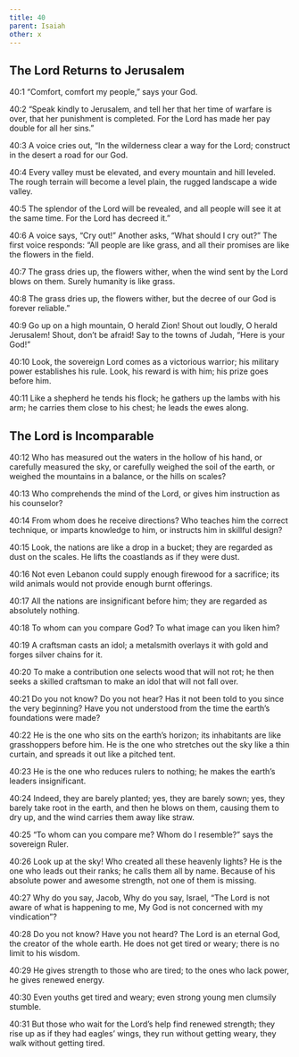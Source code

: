 ```yaml
---
title: 40
parent: Isaiah
other: x
---
```


## The Lord Returns to Jerusalem

<a name="40:1">40:1</a> “Comfort, comfort my people,”
says your God.

<a name="40:2">40:2</a> “Speak kindly to Jerusalem, and tell her
that her time of warfare is over,
that her punishment is completed.
For the Lord has made her pay double for all her sins.”

<a name="40:3">40:3</a> A voice cries out,
“In the wilderness clear a way for the Lord;
construct in the desert a road for our God.

<a name="40:4">40:4</a> Every valley must be elevated,
and every mountain and hill leveled.
The rough terrain will become a level plain,
the rugged landscape a wide valley.

<a name="40:5">40:5</a> The splendor of the Lord will be revealed,
and all people will see it at the same time.
For the Lord has decreed it.”

<a name="40:6">40:6</a> A voice says, “Cry out!”
Another asks, “What should I cry out?”
The first voice responds: “All people are like grass,
and all their promises are like the flowers in the field.

<a name="40:7">40:7</a> The grass dries up,
the flowers wither,
when the wind sent by the Lord blows on them.
Surely humanity is like grass.

<a name="40:8">40:8</a> The grass dries up,
the flowers wither,
but the decree of our God is forever reliable.”

<a name="40:9">40:9</a> Go up on a high mountain, O herald Zion!
Shout out loudly, O herald Jerusalem!
Shout, don’t be afraid!
Say to the towns of Judah,
“Here is your God!”

<a name="40:10">40:10</a> Look, the sovereign Lord comes as a victorious warrior;
his military power establishes his rule.
Look, his reward is with him;
his prize goes before him.

<a name="40:11">40:11</a> Like a shepherd he tends his flock;
he gathers up the lambs with his arm;
he carries them close to his chest;
he leads the ewes along.

## The Lord is Incomparable

<a name="40:12">40:12</a> Who has measured out the waters in the hollow of his hand,
or carefully measured the sky,
or carefully weighed the soil of the earth,
or weighed the mountains in a balance,
or the hills on scales?

<a name="40:13">40:13</a> Who comprehends the mind of the Lord,
or gives him instruction as his counselor?

<a name="40:14">40:14</a> From whom does he receive directions?
Who teaches him the correct technique,
or imparts knowledge to him,
or instructs him in skillful design?

<a name="40:15">40:15</a> Look, the nations are like a drop in a bucket;
they are regarded as dust on the scales.
He lifts the coastlands as if they were dust.

<a name="40:16">40:16</a> Not even Lebanon could supply enough firewood for a sacrifice;
its wild animals would not provide enough burnt offerings.

<a name="40:17">40:17</a> All the nations are insignificant before him;
they are regarded as absolutely nothing.

<a name="40:18">40:18</a> To whom can you compare God?
To what image can you liken him?

<a name="40:19">40:19</a> A craftsman casts an idol;
a metalsmith overlays it with gold
and forges silver chains for it.

<a name="40:20">40:20</a> To make a contribution one selects wood that will not rot;
he then seeks a skilled craftsman
to make an idol that will not fall over.

<a name="40:21">40:21</a> Do you not know?
Do you not hear?
Has it not been told to you since the very beginning?
Have you not understood from the time the earth’s foundations were made?

<a name="40:22">40:22</a> He is the one who sits on the earth’s horizon;
its inhabitants are like grasshoppers before him.
He is the one who stretches out the sky like a thin curtain,
and spreads it out like a pitched tent.

<a name="40:23">40:23</a> He is the one who reduces rulers to nothing;
he makes the earth’s leaders insignificant.

<a name="40:24">40:24</a> Indeed, they are barely planted;
yes, they are barely sown;
yes, they barely take root in the earth,
and then he blows on them, causing them to dry up,
and the wind carries them away like straw.

<a name="40:25">40:25</a> “To whom can you compare me? Whom do I resemble?”
says the sovereign Ruler.

<a name="40:26">40:26</a> Look up at the sky!
Who created all these heavenly lights?
He is the one who leads out their ranks;
he calls them all by name.
Because of his absolute power and awesome strength,
not one of them is missing.

<a name="40:27">40:27</a> Why do you say, Jacob,
Why do you say, Israel,
“The Lord is not aware of what is happening to me,
My God is not concerned with my vindication”?

<a name="40:28">40:28</a> Do you not know?
Have you not heard?
The Lord is an eternal God,
the creator of the whole earth.
He does not get tired or weary;
there is no limit to his wisdom.

<a name="40:29">40:29</a> He gives strength to those who are tired;
to the ones who lack power, he gives renewed energy.

<a name="40:30">40:30</a> Even youths get tired and weary;
even strong young men clumsily stumble.

<a name="40:31">40:31</a> But those who wait for the Lord’s help find renewed strength;
they rise up as if they had eagles’ wings,
they run without getting weary,
they walk without getting tired.